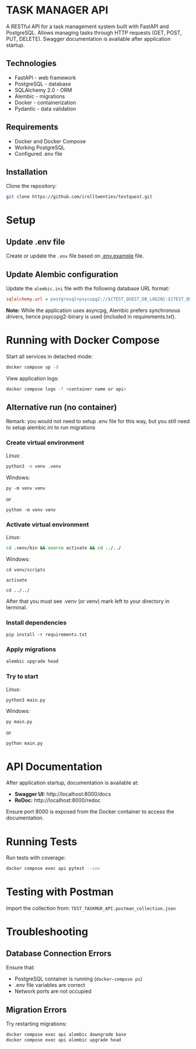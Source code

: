 # TASK MANAGER API

A RESTful API for a task management system built with FastAPI and PostgreSQL.
Allows managing tasks through HTTP requests (GET, POST, PUT, DELETE).
Swagger documentation is available after application startup.

## Technologies

- FastAPI - web framework
- PostgreSQL - database
- SQLAlchemy 2.0 - ORM
- Alembic - migrations
- Docker - containerization
- Pydantic - data validation

## Requirements

- Docker and Docker Compose
- Working PostgreSQL
- Configured .env file

## Installation

Clone the repository:
```bash
git clone https://github.com/irolltwenties/testquest.git
```

# Setup

## Update .env file

Create or update the `.env` file based on [.env.example](.env.example) file.

## Update Alembic configuration

Update the `alembic.ini` file with the following database URL format:
```ini
sqlalchemy.url = postgresql+psycopg2://${TEST_QUEST_DB_LOGIN}:${TEST_QUEST_DB_PASSWORD}@${TEST_QUEST_DB_HOST}:${TEST_QUEST_DB_PORT}/${TEST_QUEST_DB_NAME}
```
**Note:** While the application uses asyncpg, Alembic prefers synchronous drivers, hence psycopg2-binary is used (included in requirements.txt).

# Running with Docker Compose

Start all services in detached mode:
```bash
docker compose up -d
```
View application logs:
```bash
docker compose logs -f <container name or api>
```

## Alternative run (no container)
Remark: you would not need to setup .env file for this way,
but you still need to setup alembic.ini to run migrations

### Create virtual environment
Linux:
```bash
python3 -m venv .venv
```
Windows:
```commandline
py -m venv venv
```
or
```commandline
python -m venv venv
```
### Activate virtual environment
Linux:
```bash
cd .venv/bin && source activate && cd ../../
```
Windows:
```commandline
cd venv/scripts
```
```commandline
activate
```
```commandline
cd ../../
```
After that you must see .venv (or venv) mark left to your directory in terminal.
### Install dependencies
```shell
pip install -r requirements.txt
```
### Apply migrations
```bash
alembic upgrade head
```
### Try to start
Linux:
```bash
python3 main.py
```
Windows:
```commandline
py main.py
```
or 
```commandline
python main.py
```

# API Documentation

After application startup, documentation is available at:

- **Swagger UI:** http://localhost:8000/docs
- **ReDoc:** http://localhost:8000/redoc

Ensure port 8000 is exposed from the Docker container to access the documentation.

# Running Tests

Run tests with coverage:
```bash
docker compose exec api pytest --cov
```
# Testing with Postman

Import the collection from: `TEST_TASKMGR_API.postman_collection.json`

# Troubleshooting

## Database Connection Errors

Ensure that:
- PostgreSQL container is running (`docker-compose ps`)
- .env file variables are correct
- Network ports are not occupied

## Migration Errors

Try restarting migrations:
```bash
docker compose exec api alembic downgrade base
docker compose exec api alembic upgrade head
```
